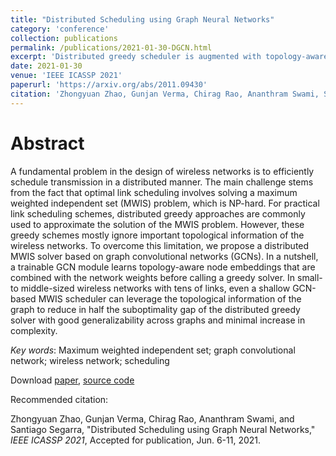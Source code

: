 ```yaml
---
title: "Distributed Scheduling using Graph Neural Networks"
category: 'conference'
collection: publications
permalink: /publications/2021-01-30-DGCN.html
excerpt: 'Distributed greedy scheduler is augmented with topology-aware node embeddings generated by Graph Convolutional Networks. Our approach can close the sub-optimality gap by half with minimal increase in the local communication complexity (as low as only one additional round of message passing). '
date: 2021-01-30
venue: 'IEEE ICASSP 2021'
paperurl: 'https://arxiv.org/abs/2011.09430'
citation: 'Zhongyuan Zhao, Gunjan Verma, Chirag Rao, Ananthram Swami, Santiago Segarra, &quot; Distributed Scheduling using Graph Neural Networks,&quot; <i>IEEE ICASSP 2021</i>, Accepted for publication, Jun. 6-11, 2021.'
---
```


Abstract
===
A fundamental problem in the design of wireless networks is to efficiently schedule transmission in a distributed manner. The main challenge stems from the fact that optimal link scheduling involves solving a maximum weighted independent set (MWIS) problem, which is NP-hard. For practical link scheduling schemes, distributed greedy approaches are commonly used to approximate the solution of the MWIS problem. However, these greedy schemes mostly ignore important topological information of the wireless networks. To overcome this limitation, we propose a distributed MWIS solver based on graph convolutional networks (GCNs). In a nutshell, a trainable GCN module learns topology-aware node embeddings that are combined with the network weights before calling a greedy solver. In small- to middle-sized wireless networks with tens of links, even a shallow GCN-based MWIS scheduler can leverage the topological information of the graph to reduce in half the suboptimality gap of the distributed greedy solver with good generalizability across graphs and minimal increase in complexity.

_Key words_: Maximum weighted independent set; graph convolutional network; wireless network; scheduling

Download [paper](https://arxiv.org/pdf/2011.09430.pdf), [source code](https://github.com/zhongyuanzhao/distgcn/)

Recommended citation: 

Zhongyuan Zhao, Gunjan Verma, Chirag Rao, Ananthram Swami, and Santiago Segarra, "Distributed Scheduling using Graph Neural Networks," <i>IEEE ICASSP 2021</i>, Accepted for publication, Jun. 6-11, 2021.